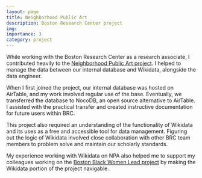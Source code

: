 ```yaml
---
layout: page
title: Neighborhood Public Art
description: Boston Research Center project
img: 
importance: 3
category: project
---
```


While working with the Boston Research Center as a research associate, I contributed heavily to the [Neighborhood Public Art project](https://www.wikidata.org/wiki/Wikidata:WikiProject_Neighborhood_Public_Art_in_Boston). I helped to manage the data between our internal database and Wikidata, alongside the data engineer. 

When I first joined the project, our internal database was hosted on AirTable, and my work involved regular use of the base. Eventually, we transferred the database to NocoDB, an open source alternative to AirTable. I assisted with the practical transfer and created instructive documentation for future users within BRC.

This project also required an understanding of the functionality of Wikidata and its uses as a free and accessible tool for data management. Figuring out the logic of Wikidata involved close collaboration with other BRC team members to problem solve and maintain our scholarly standards. 

My experience working with Wikidata on NPA also helped me to support my colleagues working on the [Boston Black Women Lead project](https://www.wikidata.org/wiki/Wikidata:Boston_Black_Women_Lead) by making the Wikidata portion of the project navigable.